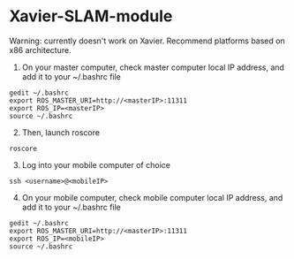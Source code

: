 # Xavier-SLAM-module
Warning: currently doesn't work on Xavier. Recommend platforms based on x86 architecture.

1. On your master computer, check master computer local IP address, and add it to your ~/.bashrc file
```
gedit ~/.bashrc
export ROS_MASTER_URI=http://<masterIP>:11311
export ROS_IP=<masterIP>
source ~/.bashrc
```

2. Then, launch roscore
```
roscore
```

3. Log into your mobile computer of choice
```
ssh <username>@<mobileIP>
```

4. On your mobile computer, check mobile computer local IP address, and add it to your ~/.bashrc file
```
gedit ~/.bashrc
export ROS_MASTER_URI=http://<masterIP>:11311
export ROS_IP=<mobileIP>
source ~/.bashrc
```
